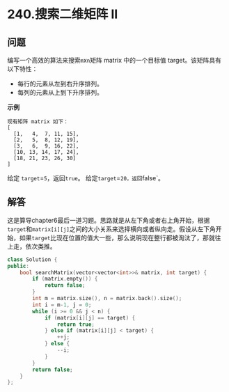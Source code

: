 # 240.搜索二维矩阵 II

## 问题
编写一个高效的算法来搜索`m`x`n`矩阵 matrix 中的一个目标值 target。该矩阵具有以下特性：

- 每行的元素从左到右升序排列。
- 每列的元素从上到下升序排列。

**示例**
```
现有矩阵 matrix 如下：
[
  [1,   4,  7, 11, 15],
  [2,   5,  8, 12, 19],
  [3,   6,  9, 16, 22],
  [10, 13, 14, 17, 24],
  [18, 21, 23, 26, 30]
]
```
给定 `target`=`5`，返回`true`。
给定`target`=`20，返回`false`。

## 解答
这是算导chapter6最后一道习题。思路就是从左下角或者右上角开始，根据`target`和`matrix[i][j]`之间的大小关系来选择横向或者纵向走。假设从左下角开始，如果`target`比现在位置的值大一些，那么说明现在整行都被淘汰了，那就往上走，依次类推。

```C++
class Solution {
public:
    bool searchMatrix(vector<vector<int>>& matrix, int target) {
        if (matrix.empty()) {
            return false;
        }
        int m = matrix.size(), n = matrix.back().size();
        int i = m-1, j = 0;
        while (i >= 0 && j < n) {
            if (matrix[i][j] == target) {
                return true;
            } else if (matrix[i][j] < target) {
                ++j;
            } else {
                --i;
            }
        }
        return false;
    }
};
```
